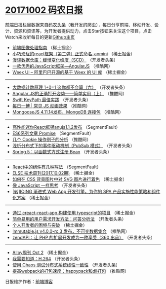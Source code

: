# [20171002 码农日报](http://hao.caibaojian.com/date/2017/10/02)

[前端日报](http://caibaojian.com/c/news)栏目数据来自[码农头条](http://hao.caibaojian.com/)（我开发的爬虫），每日分享前端、移动开发、设计、资源和资讯等，为开发者提供动力，点击Star按钮来关注这个项目，点击Watch来收听每日的更新[Github主页](https://github.com/kujian/frontendDaily)
* [前端图像处理指南](http://hao.caibaojian.com/53056.html) （稀土掘金）
* [小巧玲珑的react框架（第二弹）正式命名&#8211;aomini](http://hao.caibaojian.com/53057.html) （稀土掘金）
* [漫谈数据仓库：缓慢变化维度（SCD）](http://hao.caibaojian.com/53075.html) （开发者头条）
* [一款优秀的JavaScript框架—AngularJS](http://hao.caibaojian.com/53043.html) （推酷网）
* [Weex UI &#8211; 阿里巴巴开源的基于 Weex 的 UI 库](http://hao.caibaojian.com/53059.html) （稀土掘金）

***
* [大数据计数原理 1+0=1 这你都不会算（六）](http://hao.caibaojian.com/53071.html) （开发者头条）
* [Angular JS的正确打开姿势——简单实用（上）](http://hao.caibaojian.com/53042.html) （推酷网）
* [Swift KeyPath 最佳实践](http://hao.caibaojian.com/53078.html) （开发者头条）
* [每日一博 | 常见 JS 动画效果](http://hao.caibaojian.com/53044.html) （推酷网）
* [MongooseJS 4.11.14发布，MongoDB 连接包](http://hao.caibaojian.com/53046.html) （推酷网）

***
* [高性能迷你React框架anujs1.1.2发布](http://hao.caibaojian.com/53038.html) （SegmentFault）
* [ES6系列文章 Promise](http://hao.caibaojian.com/53039.html) （SegmentFault）
* [几个 Cookie 操作例子的分析](http://hao.caibaojian.com/53041.html) （推酷网）
* [浅析分布式下的事件驱动机制（PubSub 模式）](http://hao.caibaojian.com/53076.html) （开发者头条）
* [Spring 5：以函数式方式注册 Bean](http://hao.caibaojian.com/53070.html) （开发者头条）

***
* [React中的组件有几种写法](http://hao.caibaojian.com/53037.html) （SegmentFault）
* [ELSE 技术周刊(2017.10.02期)](http://hao.caibaojian.com/53052.html) （稀土掘金）
* [如何在 CSS 背景图片中对 SVG 图片进行着色](http://hao.caibaojian.com/53053.html) （稀土掘金）
* [像 JavaScript 一样思考](http://hao.caibaojian.com/53073.html) （开发者头条）
* [[转]IOING 渐进式 Web App 开发引擎，为你的 SPA 产品实施性能策略和组件化方案](http://hao.caibaojian.com/53054.html) （稀土掘金）

***
* [通过 creact-react-app 构建使用 typescript的项目](http://hao.caibaojian.com/53055.html) （稀土掘金）
* [简单易用的用户需求开发方法：问答分析法](http://hao.caibaojian.com/53077.html) （开发者头条）
* [个人开发者的困境与突破](http://hao.caibaojian.com/53058.html) （稀土掘金）
* [Immutable.js v4.0.0-rc.3 发布，不可变数据集合](http://hao.caibaojian.com/53045.html) （推酷网）
* [zendAPI：让 PHP 的扩展开发成为一种享受（360 出品）](http://hao.caibaojian.com/53069.html) （开发者头条）

***
* [Alloy周刊 Oct 2](http://hao.caibaojian.com/53051.html) （稀土掘金）
* [我需要知道：H.264](http://hao.caibaojian.com/53072.html) （开发者头条）
* [使用 Chaos 测试分布式系统线性一致性](http://hao.caibaojian.com/53074.html) （开发者头条）
* [提高webpack的打包速度：happypack和dll打包](http://hao.caibaojian.com/53040.html) （推酷网）

日报维护作者：[前端博客](http://caibaojian.com/) 